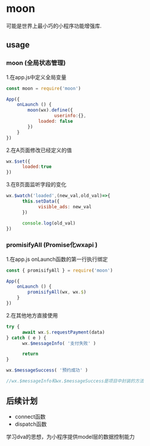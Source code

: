 # moon

可能是世界上最小巧的小程序功能增强库.

## usage

### moon (全局状态管理)

1.在app.js中定义全局变量

```js
const moon = require('moon')

App({
	onLaunch () {
		moon(wx).define({
                  userinfo:{},
			loaded: false
		})
	}
})
```

2.在A页面修改已经定义的值

```js
wx.$set({
      loaded:true
})
```

3.在B页面监听字段的变化

```js
wx.$watch('loaded',(new_val,old_val)=>{
      this.setData({
            visible_ads: new_val
      })

      console.log(old_val)
})
```

### promisifyAll (Promise化wxapi )

1.在app.js onLaunch函数的第一行执行绑定

```js
const { promisifyAll } = require('moon')

App({
	onLaunch () {
		promisifyAll(wx, wx.$)
	}
})
```

2.在其他地方直接使用

```js
try {
      await wx.$.requestPayment(data)
} catch ( e ) {
      wx.$messageInfo( '支付失败' )

      return
}

wx.$messageSuccess( '预约成功' )

//wx.$messageInfo和wx.$messageSuccess是项目中封装的方法
```

## 后续计划

* connect函数
* dispatch函数

学习dva的思想，为小程序提供model层的数据控制能力



